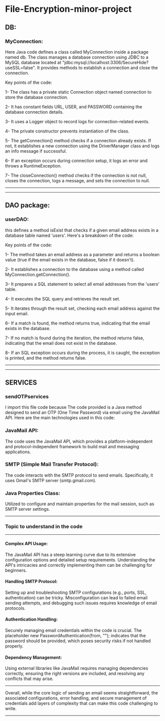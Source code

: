 # File-Encryption-minor-project



<h2>DB:</h2> 
<h3>MyConnection:</h3>
Here Java code defines a class called MyConnection inside a package named db. The class manages a database connection using JDBC to a MySQL database located at "jdbc:mysql://localhost:3306/SecureHide?useSSL=false". It provides methods to establish a connection and close the connection.

Key points of the code:

1- The class has a private static Connection object named connection to store the database connection.

2- It has constant fields URL, USER, and PASSWORD containing the database connection details.

3- It uses a Logger object to record logs for connection-related events.

4- The private constructor prevents instantiation of the class.

5- The getConnection() method checks if a connection already exists. If not, it establishes a new connection using the DriverManager class and logs an info message if successful.

6- If an exception occurs during connection setup, it logs an error and throws a RuntimeException.

7- The closeConnection() method checks if the connection is not null, closes the connection, logs a message, and sets the connection to null.

<hr>
<hr>

<h2>DAO package:</h2> 
<h3>userDAO:</h3>
this defines a method isExist that checks if a given email address exists in a database table named 'users'. Here's a breakdown of the code:

Key points of the code:

1- The method takes an email address as a parameter and returns a boolean value (true if the email exists in the database, false if it doesn't).

2- It establishes a connection to the database using a method called MyConnection.getConnection().

3- It prepares a SQL statement to select all email addresses from the 'users' table.

4- It executes the SQL query and retrieves the result set.

5- It iterates through the result set, checking each email address against the input email.

6- If a match is found, the method returns true, indicating that the email exists in the database.

7- If no match is found during the iteration, the method returns false, indicating that the email does not exist in the database.

8- If an SQL exception occurs during the process, it is caught, the exception is printed, and the method returns false.

<hr>
<hr>

<h2>SERVICES</h2>

<h3>sendOTPservices</h3>
I import this file code because The code provided is a Java method designed to send an OTP (One Time Password) via email using the JavaMail API. Here are the main technologies used in this code:
<br>
<h3>JavaMail API:</h3>

The code uses the JavaMail API, which provides a platform-independent and protocol-independent framework to build mail and messaging applications.

<h3>SMTP (Simple Mail Transfer Protocol):</h3>

The code interacts with the SMTP protocol to send emails. Specifically, it uses Gmail's SMTP server (smtp.gmail.com).

<h3>Java Properties Class:</h3>

Utilized to configure and maintain properties for the mail session, such as SMTP server settings.
<hr>
<h3>Topic to understand in the code</h3>
<hr>

<h4>Complex API Usage:</h4>

The JavaMail API has a steep learning curve due to its extensive configuration options and detailed setup requirements. Understanding the API's intricacies and correctly implementing them can be challenging for beginners.

<h4>Handling SMTP Protocol:</h4>

Setting up and troubleshooting SMTP configurations (e.g., ports, SSL, authentication) can be tricky. Misconfiguration can lead to failed email sending attempts, and debugging such issues requires knowledge of email protocols.

<h4>Authentication Handling:</h4>

Securely managing email credentials within the code is crucial. The placeholder new PasswordAuthentication(from, ""); indicates that the password should be provided, which poses security risks if not handled properly.

<h4>Dependency Management:</h4>

Using external libraries like JavaMail requires managing dependencies correctly, ensuring the right versions are included, and resolving any conflicts that may arise.
<hr>
Overall, while the core logic of sending an email seems straightforward, the associated configurations, error handling, and secure management of credentials add layers of complexity that can make this code challenging to write.
<hr>
